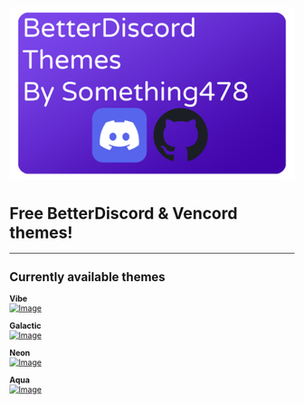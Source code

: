 ![Image](Resources/logo.png)
# Free BetterDiscord & Vencord themes!
--------------------------------------
Currently available themes
-------------------------------------
**Vibe**\
[![Image](https://custom-icon-badges.demolab.com/badge/-Download-blue?style=for-the-badge&logo=download&logoColor=white "Download")](https://drive.proton.me/urls/64YZ1CM8T8#1-x592R7RUci)

**Galactic**\
[![Image](https://custom-icon-badges.demolab.com/badge/-Download-blue?style=for-the-badge&logo=download&logoColor=white "Download")](https://drive.proton.me/urls/VGT14EX84W#CWeCgXrbuk02)

**Neon**\
[![Image](https://custom-icon-badges.demolab.com/badge/-Download-blue?style=for-the-badge&logo=download&logoColor=white "Download")](https://drive.proton.me/urls/EQYRAYAZ5W#Z7aS94FSCPP-)

**Aqua**\
[![Image](https://custom-icon-badges.demolab.com/badge/-Download-blue?style=for-the-badge&logo=download&logoColor=white "Download")](https://drive.proton.me/urls/RSBPDGS400#EsIgEqOu1WGe)